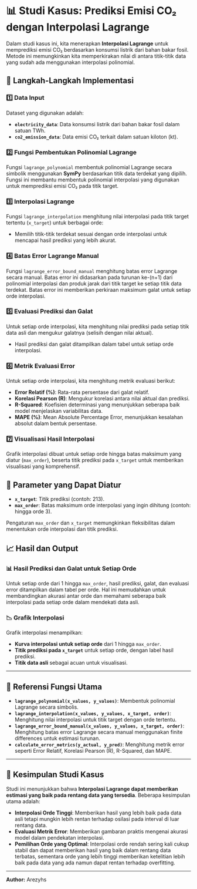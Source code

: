 # 📊 Studi Kasus: Prediksi Emisi CO₂ dengan Interpolasi Lagrange

Dalam studi kasus ini, kita menerapkan **Interpolasi Lagrange** untuk memprediksi emisi CO₂ berdasarkan konsumsi listrik dari bahan bakar fosil. Metode ini memungkinkan kita memperkirakan nilai di antara titik-titik data yang sudah ada menggunakan interpolasi polinomial.

## 📌 Langkah-Langkah Implementasi

### 1️⃣ Data Input
Dataset yang digunakan adalah:
- **`electricity_data`**: Data konsumsi listrik dari bahan bakar fosil dalam satuan TWh.
- **`co2_emission_data`**: Data emisi CO₂ terkait dalam satuan kiloton (kt).

### 2️⃣ Fungsi Pembentukan Polinomial Lagrange
Fungsi `lagrange_polynomial` membentuk polinomial Lagrange secara simbolik menggunakan **SymPy** berdasarkan titik data terdekat yang dipilih. Fungsi ini membantu membentuk polinomial interpolasi yang digunakan untuk memprediksi emisi CO₂ pada titik target.

### 3️⃣ Interpolasi Lagrange
Fungsi `lagrange_interpolation` menghitung nilai interpolasi pada titik target tertentu (`x_target`) untuk berbagai orde:
- Memilih titik-titik terdekat sesuai dengan orde interpolasi untuk mencapai hasil prediksi yang lebih akurat.
  
### 4️⃣ Batas Error Lagrange Manual
Fungsi `lagrange_error_bound_manual` menghitung batas error Lagrange secara manual. Batas error ini didasarkan pada turunan ke-(n+1) dari polinomial interpolasi dan produk jarak dari titik target ke setiap titik data terdekat. Batas error ini memberikan perkiraan maksimum galat untuk setiap orde interpolasi.

### 5️⃣ Evaluasi Prediksi dan Galat
Untuk setiap orde interpolasi, kita menghitung nilai prediksi pada setiap titik data asli dan mengukur galatnya (selisih dengan nilai aktual).
- Hasil prediksi dan galat ditampilkan dalam tabel untuk setiap orde interpolasi.

### 6️⃣ Metrik Evaluasi Error
Untuk setiap orde interpolasi, kita menghitung metrik evaluasi berikut:
- **Error Relatif (%)**: Rata-rata persentase dari galat relatif.
- **Korelasi Pearson (R)**: Mengukur korelasi antara nilai aktual dan prediksi.
- **R-Squared**: Koefisien determinasi yang menunjukkan seberapa baik model menjelaskan variabilitas data.
- **MAPE (%)**: Mean Absolute Percentage Error, menunjukkan kesalahan absolut dalam bentuk persentase.

### 7️⃣ Visualisasi Hasil Interpolasi
Grafik interpolasi dibuat untuk setiap orde hingga batas maksimum yang diatur (`max_order`), beserta titik prediksi pada `x_target` untuk memberikan visualisasi yang komprehensif.

## 🔧 Parameter yang Dapat Diatur
- **`x_target`**: Titik prediksi (contoh: 213).
- **`max_order`**: Batas maksimum orde interpolasi yang ingin dihitung (contoh: hingga orde 3).
  
Pengaturan `max_order` dan `x_target` memungkinkan fleksibilitas dalam menentukan orde interpolasi dan titik prediksi.

## 📈 Hasil dan Output

### 📊 Hasil Prediksi dan Galat untuk Setiap Orde
Untuk setiap orde dari 1 hingga `max_order`, hasil prediksi, galat, dan evaluasi error ditampilkan dalam tabel per orde. Hal ini memudahkan untuk membandingkan akurasi antar orde dan memahami seberapa baik interpolasi pada setiap orde dalam mendekati data asli.

### 📉 Grafik Interpolasi
Grafik interpolasi menampilkan:
- **Kurva interpolasi untuk setiap orde** dari 1 hingga `max_order`.
- **Titik prediksi pada `x_target`** untuk setiap orde, dengan label hasil prediksi.
- **Titik data asli** sebagai acuan untuk visualisasi.

---

## 📂 Referensi Fungsi Utama
- **`lagrange_polynomial(x_values, y_values)`**: Membentuk polinomial Lagrange secara simbolis.
- **`lagrange_interpolation(x_values, y_values, x_target, order)`**: Menghitung nilai interpolasi untuk titik target dengan orde tertentu.
- **`lagrange_error_bound_manual(x_values, y_values, x_target, order)`**: Menghitung batas error Lagrange secara manual menggunakan finite differences untuk estimasi turunan.
- **`calculate_error_metrics(y_actual, y_pred)`**: Menghitung metrik error seperti Error Relatif, Korelasi Pearson (R), R-Squared, dan MAPE.

---

## 📌 Kesimpulan Studi Kasus
Studi ini menunjukkan bahwa **Interpolasi Lagrange dapat memberikan estimasi yang baik pada rentang data yang tersedia**. Beberapa kesimpulan utama adalah:
- **Interpolasi Orde Tinggi**: Memberikan hasil yang lebih baik pada data asli tetapi mungkin lebih rentan terhadap osilasi pada interval di luar rentang data.
- **Evaluasi Metrik Error**: Memberikan gambaran praktis mengenai akurasi model dalam pendekatan interpolasi.
- **Pemilihan Orde yang Optimal**: Interpolasi orde rendah sering kali cukup stabil dan dapat memberikan hasil yang baik dalam rentang data terbatas, sementara orde yang lebih tinggi memberikan ketelitian lebih baik pada data yang ada namun dapat rentan terhadap overfitting.

---

**Author:** Arezyhs
